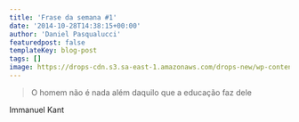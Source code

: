 ```yaml
---
title: 'Frase da semana #1'
date: '2014-10-28T14:38:15+00:00'
author: 'Daniel Pasqualucci'
featuredpost: false
templateKey: blog-post
tags: []
image: https://drops-cdn.s3.sa-east-1.amazonaws.com/drops-new/wp-content/uploads/2014/10/28143815/kant-150x150.png
---
```

> O homem não é nada além daquilo que a educação faz dele

 Immanuel Kant